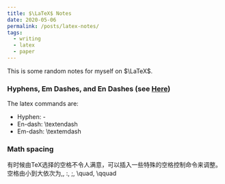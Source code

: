 ```yaml
---
title: $\LaTeX$ Notes
date: 2020-05-06
permalink: /posts/latex-notes/
tags:
  - writing
  - latex
  - paper
---
```


This is some random notes for myself on $\LaTeX$.

### Hyphens, Em Dashes, and En Dashes (see [Here](https://zhanksun.github.io/posts/en-dashes-em-dashes/))

The latex commands are:
* Hyphen: -
* En-dash: \textendash
* Em-dash: \textemdash

### Math spacing

有时候由TeX选择的空格不令人满意，可以插入一些特殊的空格控制命令来调整。空格由小到大依次为\,, \:, \;, \quad, \qquad

